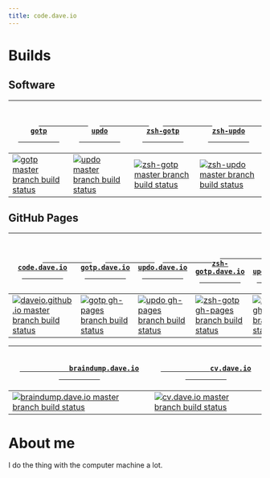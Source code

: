 ```yaml
---
title: code.dave.io
---
```


# Builds

## Software

<table>
  <thead>
    <tr>
      <th>
        <code>
          <a href="https://github.com/daveio/gotp">
            gotp
          </a>
        </code>
      </th>
      <th>
        <code>
          <a href="https://github.com/daveio/updo">
            updo
          </a>
        </code>
      </th>
      <th>
        <code>
          <a href="https://github.com/daveio/zsh-gotp">
            zsh-gotp
          </a>
        </code>
      </th>
      <th>
        <code>
          <a href="https://github.com/daveio/zsh-updo">
            zsh-updo
          </a>
        </code>
      </th>
    </tr>
  </thead>
  <tbody>
    <tr>
      <td>
        <a href="https://travis-ci.com/daveio/gotp/branches" rel="nofollow">
          <img src="https://travis-ci.com/daveio/gotp.svg?branch=master" alt="gotp master branch build status">
        </a>
      </td>
      <td>
        <a href="https://travis-ci.com/daveio/updo/branches" rel="nofollow">
          <img src="https://travis-ci.com/daveio/updo.svg?branch=master" alt="updo master branch build status">
        </a>
      </td>
      <td>
        <a href="https://travis-ci.com/daveio/zsh-gotp/branches" rel="nofollow">
          <img src="https://travis-ci.com/daveio/zsh-gotp.svg?branch=master" alt="zsh-gotp master branch build status">
        </a>
      </td>
      <td>
        <a href="https://travis-ci.com/daveio/zsh-updo/branches" rel="nofollow">
          <img src="https://travis-ci.com/daveio/zsh-updo.svg?branch=master" alt="zsh-updo master branch build status">
        </a>
      </td>
    </tr>
  </tbody>
</table>

## GitHub Pages

<table>
  <thead>
    <tr>
      <th>
        <code>
          <a href="https://github.com/daveio/daveio.github.io">
            code.dave.io
          </a>
        </code>
      </th>
      <th>
        <code>
          <a href="https://github.com/daveio/gotp/tree/gh-pages">
            gotp.dave.io
          </a>
        </code>
      </th>
      <th>
        <code>
          <a href="https://github.com/daveio/updo/tree/gh-pages">
            updo.dave.io
          </a>
        </code>
      </th>
      <th>
        <code>
          <a href="https://github.com/daveio/zsh-gotp/tree/gh-pages">
            zsh-gotp.dave.io
          </a>
        </code>
      </th>
      <th>
        <code>
          <a href="https://github.com/daveio/zsh-updo/tree/gh-pages">
            zsh-updo.dave.io
          </a>
        </code>
      </th>
    </tr>
  </thead>
  <tbody>
    <tr>
      <td>
        <a href="https://travis-ci.com/daveio/daveio.github.io/branches" rel="nofollow">
          <img src="https://travis-ci.com/daveio/daveio.github.io.svg?branch=master" alt="daveio.github.io master branch build status">
        </a>
      </td>
      <td>
        <a href="https://travis-ci.com/daveio/gotp/branches" rel="nofollow">
          <img src="https://travis-ci.com/daveio/gotp.svg?branch=gh-pages" alt="gotp gh-pages branch build status">
        </a>
      </td>
      <td>
        <a href="https://travis-ci.com/daveio/updo/branches" rel="nofollow">
          <img src="https://travis-ci.com/daveio/updo.svg?branch=gh-pages" alt="updo gh-pages branch build status">
        </a>
      </td>
      <td>
        <a href="https://travis-ci.com/daveio/zsh-gotp/branches" rel="nofollow">
          <img src="https://travis-ci.com/daveio/zsh-gotp.svg?branch=gh-pages" alt="zsh-gotp gh-pages branch build status">
        </a>
      </td>
      <td>
        <a href="https://travis-ci.com/daveio/zsh-updo/branches" rel="nofollow">
          <img src="https://travis-ci.com/daveio/zsh-updo.svg?branch=gh-pages" alt="zsh-updo gh-pages branch build status">
        </a>
      </td>
    </tr>
  </tbody>
</table>

<table>
  <thead>
    <tr>
      <th>
        <code>
          <a href="https://github.com/daveio/braindump.dave.io">
            braindump.dave.io
          </a>
        </code>
      </th>
      <th>
        <code>
          <a href="https://github.com/daveio/cv.dave.io">
            cv.dave.io
          </a>
        </code>
      </th>
    </tr>
  </thead>
  <tbody>
    <tr>
      <td>
        <a href="https://travis-ci.com/daveio/braindump.dave.io/branches" rel="nofollow">
          <img src="https://travis-ci.com/daveio/braindump.dave.io.svg?branch=master" alt="braindump.dave.io master branch build status">
        </a>
      </td>
      <td>
        <a href="https://travis-ci.com/daveio/cv.dave.io/branches" rel="nofollow">
          <img src="https://travis-ci.com/daveio/cv.dave.io.svg?branch=master" alt="cv.dave.io master branch build status">
        </a>
      </td>
    </tr>
  </tbody>
</table>

# About me

I do the thing with the computer machine a lot.
